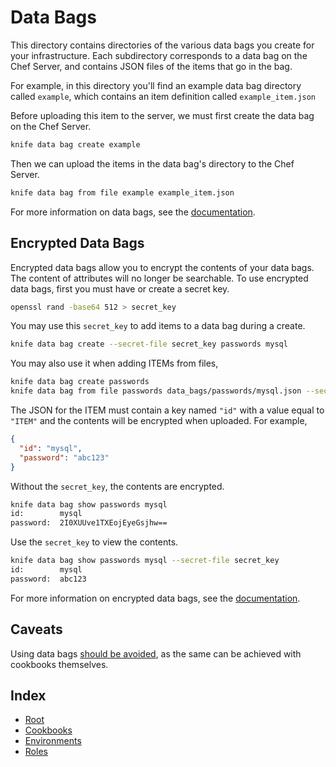 # Data Bags

This directory contains directories of the various data bags you create for your infrastructure. Each subdirectory corresponds to a data bag on the Chef Server, and contains JSON files of the items that go in the bag.

For example, in this directory you'll find an example data bag directory called `example`, which contains an item definition called `example_item.json`

Before uploading this item to the server, we must first create the data bag on the Chef Server.

```bash
knife data bag create example
```

Then we can upload the items in the data bag's directory to the Chef Server.

```bash
knife data bag from file example example_item.json
```

For more information on data bags, see the [documentation](https://docs.chef.io/data_bags.html).

## Encrypted Data Bags

Encrypted data bags allow you to encrypt the contents of your data bags. The content of attributes will no longer be searchable. To use encrypted data bags, first you must have or create a secret key.

```bash
openssl rand -base64 512 > secret_key
```

You may use this `secret_key` to add items to a data bag during a create.

```bash
knife data bag create --secret-file secret_key passwords mysql
```

You may also use it when adding ITEMs from files,

```bash
knife data bag create passwords
knife data bag from file passwords data_bags/passwords/mysql.json --secret-file secret_key
```

The JSON for the ITEM must contain a key named `"id"` with a value equal to `"ITEM"` and the contents will be encrypted when uploaded. For example,

```json
{
  "id": "mysql",
  "password": "abc123"
}
```

Without the `secret_key`, the contents are encrypted.

```bash
knife data bag show passwords mysql
id:        mysql
password:  2I0XUUve1TXEojEyeGsjhw==
```

Use the `secret_key` to view the contents.

```bash
knife data bag show passwords mysql --secret-file secret_key
id:        mysql
password:  abc123
```

For more information on encrypted data bags, see the [documentation](https://docs.chef.io/data_bags.html).

## Caveats

Using data bags [should be avoided](https://coderanger.net/data-bags/), as the same can be achieved with cookbooks themselves.

## Index

- [Root](../README.md)
- [Cookbooks](../cookbooks/README.md)
- [Environments](../environments/README.md)
- [Roles](../roles/README.md)
